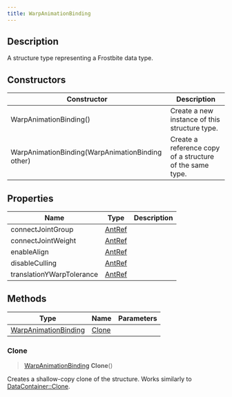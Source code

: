```yaml
---
title: WarpAnimationBinding
---
```

## Description

A structure type representing a Frostbite data type.

## Constructors

| Constructor                                      | Description                                              |
| ------------------------------------------------ | -------------------------------------------------------- |
| WarpAnimationBinding()                           | Create a new instance of this structure type.            |
| WarpAnimationBinding(WarpAnimationBinding other) | Create a reference copy of a structure of the same type. |

## Properties

| Name                      | Type             | Description |
| ------------------------- | ---------------- | ----------- |
| connectJointGroup         | [AntRef](/vext/ref/fb/antref/) |             |
| connectJointWeight        | [AntRef](/vext/ref/fb/antref/) |             |
| enableAlign               | [AntRef](/vext/ref/fb/antref/) |             |
| disableCulling            | [AntRef](/vext/ref/fb/antref/) |             |
| translationYWarpTolerance | [AntRef](/vext/ref/fb/antref/) |             |

## Methods

| Type                                         | Name            | Parameters |
| -------------------------------------------- | --------------- | ---------- |
| [WarpAnimationBinding](/vext/ref/fb/warpanimationbinding/) | [Clone](#clone) |            |

### Clone

> [WarpAnimationBinding](/vext/ref/fb/warpanimationbinding/) **Clone**()

Creates a shallow-copy clone of the structure. Works similarly to [DataContainer::Clone](/vext/ref/shared/class/datacontainer#clone).
